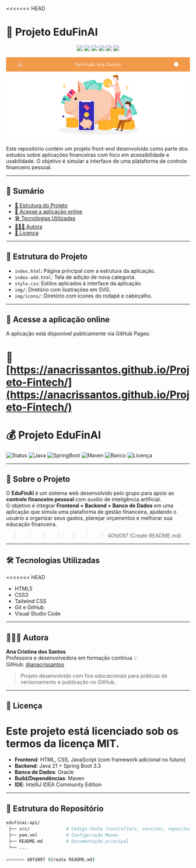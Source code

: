 <<<<<<< HEAD
# 💸 Projeto EduFinAI

<p align="center">
  <img src="https://img.shields.io/badge/status-em%20desenvolvimento-orange"/>
  <img src="https://img.shields.io/badge/HTML5-marca-E34F26"/>
  <img src="https://img.shields.io/badge/CSS3-estilos-264de4"/>
  <img src="https://img.shields.io/badge/TailwindCSS-utilizado-06b6d4"/>
  <img src="https://img.shields.io/badge/deploy-GitHub%20Pages-brightgreen"/>
  <img src="https://img.shields.io/badge/licença-MIT-green"/>
</p>

<p align="center">
  <img src="img/banner-readme.png" alt="Interface do EduFinAI" width="700"/>
</p>

Este repositório contém um projeto front-end desenvolvido como parte dos estudos sobre aplicações financeiras com foco em acessibilidade e usabilidade. O objetivo é simular a interface de uma plataforma de controle financeiro pessoal.

---

## 📑 Sumário

- [📁 Estrutura do Projeto](#-estrutura-do-projeto)
- [🚀 Acesse a aplicação online](#-acesse-a-aplicação-online)
- [🛠️ Tecnologias Utilizadas](#-tecnologias-utilizadas)
- [👩🏽‍💻 Autora](#-autora)
- [📄 Licença](#-licença)

---

## 📁 Estrutura do Projeto

- `index.html`: Página principal com a estrutura da aplicação.  
- `index-add.html`: Tela de adição de nova categoria.  
- `style.css`: Estilos aplicados à interface da aplicação.  
- `img/`: Diretório com ilustrações em SVG.  
- `img/icons/`: Diretório com ícones do rodapé e cabeçalho.  

---

## 🚀 Acesse a aplicação online

A aplicação está disponível publicamente via GitHub Pages:

🔗 [https://anacrissantos.github.io/Projeto-Fintech/](https://anacrissantos.github.io/Projeto-Fintech/)
=======
# 💰 Projeto EduFinAI

![Status](https://img.shields.io/badge/status-em%20desenvolvimento-yellow)
![Java](https://img.shields.io/badge/java-21-blue)
![SpringBoot](https://img.shields.io/badge/SpringBoot-3.3-green)
![Maven](https://img.shields.io/badge/build-Maven-orange)
![Banco](https://img.shields.io/badge/DB-Oracle-red)
![Licença](https://img.shields.io/badge/licença-MIT-green)

---

## 📌 Sobre o Projeto

O **EduFinAI** é um sistema web desenvolvido pelo grupo para apoio ao **controle financeiro pessoal** com auxílio de inteligência artificial.  
O objetivo é integrar **Frontend + Backend + Banco de Dados** em uma aplicação que simula uma plataforma de gestão financeira, ajudando o usuário a organizar seus gastos, planejar orçamentos e melhorar sua educação financeira.
>>>>>>> 40fd097 (Create README.md)

---

## 🛠️ Tecnologias Utilizadas

<<<<<<< HEAD
- HTML5  
- CSS3  
- Tailwind CSS  
- Git e GitHub  
- Visual Studio Code  

---

## 👩🏽‍💻 Autora

**Ana Cristina dos Santos**  
Professora e desenvolvedora em formação contínua 💡  
GitHub: [@anacrissantos](https://github.com/anacrissantos)  

> Projeto desenvolvido com fins educacionais para práticas de versionamento e publicação no GitHub.

---

## 📄 Licença

Este projeto está licenciado sob os termos da licença **MIT**.
=======
- **Frontend**: HTML, CSS, JavaScript (com framework adicional no futuro)  
- **Backend**: Java 21 + Spring Boot 3.3  
- **Banco de Dados**: Oracle  
- **Build/Dependências**: Maven  
- **IDE**: IntelliJ IDEA Community Edition  

---

## 📂 Estrutura do Repositório

```bash
edufinai-api/
 ├── src/              # Código-fonte (controllers, services, repositories, models)
 ├── pom.xml           # Configuração Maven
 ├── README.md         # Documentação principal
 └── ... 

>>>>>>> 40fd097 (Create README.md)
